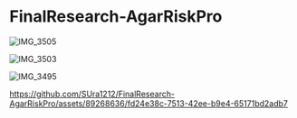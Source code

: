 # FinalResearch-AgarRiskPro

![IMG_3505](https://github.com/SUra1212/FinalResearch-AgarRiskPro/assets/89268636/05d13e43-ab86-4cda-935a-848eccefe253)

![IMG_3503](https://github.com/SUra1212/FinalResearch-AgarRiskPro/assets/89268636/d498220b-aff1-4ca0-90ea-98de927b2b98)

![IMG_3495](https://github.com/SUra1212/FinalResearch-AgarRiskPro/assets/89268636/324919ba-93eb-498f-8c5e-1ea5d815662e)

https://github.com/SUra1212/FinalResearch-AgarRiskPro/assets/89268636/fd24e38c-7513-42ee-b9e4-65171bd2adb7

